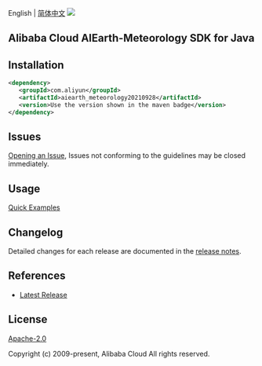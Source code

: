 English | [简体中文](README-CN.md)
![](https://aliyunsdk-pages.alicdn.com/icons/AlibabaCloud.svg)

## Alibaba Cloud AIEarth-Meteorology SDK for Java

## Installation

```xml
<dependency>
   <groupId>com.aliyun</groupId>
   <artifactId>aiearth_meteorology20210928</artifactId>
   <version>Use the version shown in the maven badge</version>
</dependency>
```

## Issues
[Opening an Issue](https://github.com/aliyun/alibabacloud-java-sdk/issues/new), Issues not conforming to the guidelines may be closed immediately.

## Usage
[Quick Examples](https://github.com/aliyun/alibabacloud-java-sdk/blob/master/docs/0-Examples-EN.md#quick-examples)

## Changelog
Detailed changes for each release are documented in the [release notes](./ChangeLog.txt).

## References
* [Latest Release](https://github.com/aliyun/alibabacloud-java-sdk/)

## License
[Apache-2.0](http://www.apache.org/licenses/LICENSE-2.0)

Copyright (c) 2009-present, Alibaba Cloud All rights reserved.